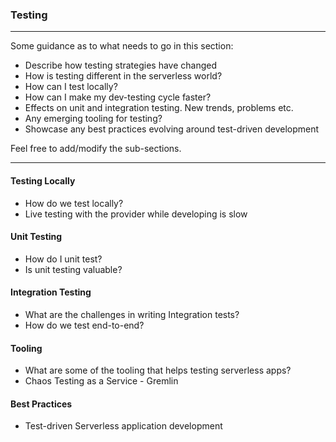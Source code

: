 <!--
title: Testing
menuText: Testing
menuOrder: 12
description: Some best practices and strategies around testing serverless apps.
layout: Doc
-->

### Testing

***
Some guidance as to what needs to go in this section:

* Describe how testing strategies have changed
* How is testing different in the serverless world?
* How can I test locally?
* How can I make my dev-testing cycle faster?
* Effects on unit and integration testing. New trends, problems etc.
* Any emerging tooling for testing?
* Showcase any best practices evolving around test-driven development

Feel free to add/modify the sub-sections. 
***


#### Testing Locally

* How do we test locally?
* Live testing with the provider while developing is slow 

#### Unit Testing

* How do I unit test?
* Is unit testing valuable?

#### Integration Testing 

* What are the challenges in writing Integration tests?
* How do we test end-to-end?

#### Tooling

* What are some of the tooling that helps testing serverless apps?
* Chaos Testing as a Service - Gremlin

#### Best Practices

* Test-driven Serverless application development